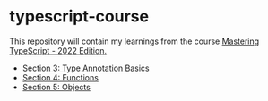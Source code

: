 # typescript-course

This repository will contain my learnings from the course [Mastering TypeScript - 2022 Edition.](https://www.udemy.com/course/learn-typescript/)

- [Section 3: Type Annotation Basics](./basics/)
- [Section 4: Functions](./functions/)
- [Section 5: Objects](./objects/)